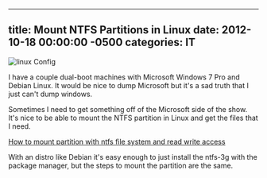 ﻿---

title:  Mount NTFS Partitions in Linux
date:   2012-10-18 00:00:00 -0500
categories: IT
---






<img alt="linux Config" src="http://www.linuxconfig.org/templates/beez/images/logo.png" />

I have a couple dual-boot machines with Microsoft Windows 7 Pro and Debian Linux. It would be nice to dump Microsoft but it's a sad truth that I just can't dump windows.

Sometimes I need to get something off of the Microsoft side of the show. It's nice to be able to mount the NTFS partition in Linux and get the files that I need.

<a href="http://www.linuxconfig.org/How_to_mount_partition_with_ntfs_file_system_and_read_write_access">How to mount partition with ntfs file system and read write access</a>

With an distro like Debian it's easy enough to just install the ntfs-3g with the package manager, but the steps to mount the partition are the same.


